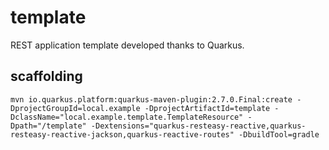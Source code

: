 # template

REST application template developed thanks to Quarkus.

## scaffolding

```shell
mvn io.quarkus.platform:quarkus-maven-plugin:2.7.0.Final:create -DprojectGroupId=local.example -DprojectArtifactId=template -DclassName="local.example.template.TemplateResource" -Dpath="/template" -Dextensions="quarkus-resteasy-reactive,quarkus-resteasy-reactive-jackson,quarkus-reactive-routes" -DbuildTool=gradle
```
